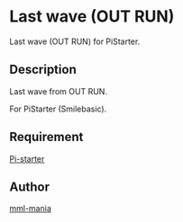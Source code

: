 Last wave (OUT RUN)
====

Last wave (OUT RUN) for PiStarter.

## Description
Last wave from OUT RUN.

For PiStarter (Smilebasic).

## Requirement
[Pi-starter](http://smilebasic.com/pistarter/)


## Author

[mml-mania](https://github.com/mml-mania)
